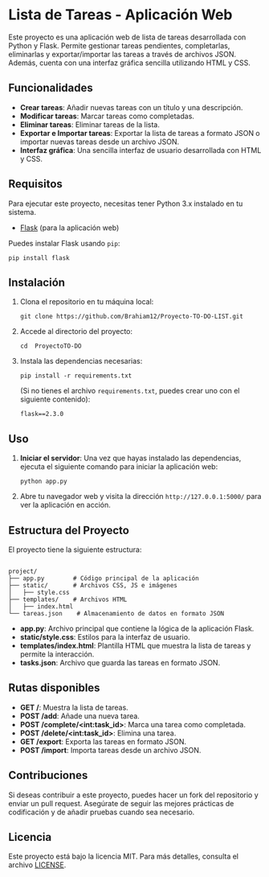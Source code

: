 <h1>Lista de Tareas - Aplicación Web</h1>

<p>Este proyecto es una aplicación web de lista de tareas desarrollada con Python y Flask. Permite gestionar tareas pendientes, completarlas, eliminarlas y exportar/importar las tareas a través de archivos JSON. Además, cuenta con una interfaz gráfica sencilla utilizando HTML y CSS.</p>

<h2>Funcionalidades</h2>
<ul>
  <li><strong>Crear tareas</strong>: Añadir nuevas tareas con un título y una descripción.</li>
  <li><strong>Modificar tareas</strong>: Marcar tareas como completadas.</li>
  <li><strong>Eliminar tareas</strong>: Eliminar tareas de la lista.</li>
  <li><strong>Exportar e Importar tareas</strong>: Exportar la lista de tareas a formato JSON o importar nuevas tareas desde un archivo JSON.</li>
  <li><strong>Interfaz gráfica</strong>: Una sencilla interfaz de usuario desarrollada con HTML y CSS.</li>
</ul>

<h2>Requisitos</h2>
<p>Para ejecutar este proyecto, necesitas tener Python 3.x instalado en tu sistema.</p>
<ul>
  <li><a href="https://pypi.org/project/Flask/" target="_blank">Flask</a> (para la aplicación web)</li>
</ul>

<p>Puedes instalar Flask usando <code>pip</code>:</p>

<pre><code>pip install flask</code></pre>

<h2>Instalación</h2>
<ol>
  <li>Clona el repositorio en tu máquina local:
    <pre><code>git clone https://github.com/Brahiam12/Proyecto-TO-DO-LIST.git</code></pre>
  </li>
  <li>Accede al directorio del proyecto:
    <pre><code>cd  ProyectoTO-DO </code></pre>
  </li>
  <li>Instala las dependencias necesarias:
    <pre><code>pip install -r requirements.txt</code></pre>
    (Si no tienes el archivo <code>requirements.txt</code>, puedes crear uno con el siguiente contenido):
    <pre><code>flask==2.3.0</code></pre>
  </li>
</ol>

<h2>Uso</h2>
<ol>
  <li><strong>Iniciar el servidor</strong>: Una vez que hayas instalado las dependencias, ejecuta el siguiente comando para iniciar la aplicación web:
    <pre><code>python app.py</code></pre>
  </li>
  <li>Abre tu navegador web y visita la dirección <code>http://127.0.0.1:5000/</code> para ver la aplicación en acción.</li>
</ol>

<h2>Estructura del Proyecto</h2>
<p>El proyecto tiene la siguiente estructura:</p>

<pre><code>
project/
├── app.py        # Código principal de la aplicación
├── static/       # Archivos CSS, JS e imágenes
│   ├── style.css
├── templates/    # Archivos HTML
│   ├── index.html
└── tareas.json    # Almacenamiento de datos en formato JSON
</code></pre>

<ul>
  <li><strong>app.py</strong>: Archivo principal que contiene la lógica de la aplicación Flask.</li>
  <li><strong>static/style.css</strong>: Estilos para la interfaz de usuario.</li>
  <li><strong>templates/index.html</strong>: Plantilla HTML que muestra la lista de tareas y permite la interacción.</li>
  <li><strong>tasks.json</strong>: Archivo que guarda las tareas en formato JSON.</li>
</ul>

<h2>Rutas disponibles</h2>
<ul>
  <li><strong>GET /</strong>: Muestra la lista de tareas.</li>
  <li><strong>POST /add</strong>: Añade una nueva tarea.</li>
  <li><strong>POST /complete/&lt;int:task_id&gt;</strong>: Marca una tarea como completada.</li>
  <li><strong>POST /delete/&lt;int:task_id&gt;</strong>: Elimina una tarea.</li>
  <li><strong>GET /export</strong>: Exporta las tareas en formato JSON.</li>
  <li><strong>POST /import</strong>: Importa tareas desde un archivo JSON.</li>
</ul>

<h2>Contribuciones</h2>
<p>Si deseas contribuir a este proyecto, puedes hacer un fork del repositorio y enviar un pull request. Asegúrate de seguir las mejores prácticas de codificación y de añadir pruebas cuando sea necesario.</p>

<h2>Licencia</h2>
<p>Este proyecto está bajo la licencia MIT. Para más detalles, consulta el archivo <a href="LICENSE">LICENSE</a>.</p>
